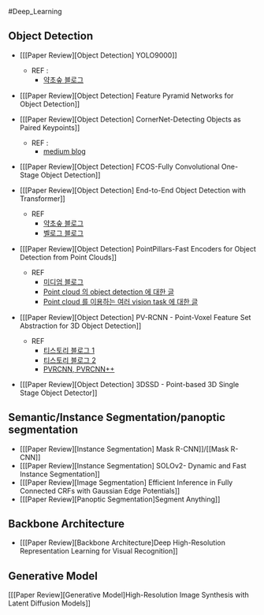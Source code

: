 #Deep_Learning 

## Object Detection
* [[[Paper Review][Object Detection] YOLO9000]]
	* REF : 
		* [약초숲 블로그](https://herbwood.tistory.com/17)

* [[[Paper Review][Object Detection] Feature Pyramid Networks for Object Detection]]

* [[[Paper Review][Object Detection] CornerNet-Detecting Objects as Paired Keypoints]]
	* REF : 
		* [medium blog](https://medium.com/@parkie0517/centernet-%EB%85%BC%EB%AC%B8-%EB%A6%AC%EB%B7%B0-center-region-exploration-center-pooling-%EA%B7%B8%EB%A6%AC%EA%B3%A0-cascade-corner-pooling%EC%97%90-%EA%B4%80%ED%95%B4%EC%84%9C-9a1c9672a149)

* [[[Paper Review][Object Detection] FCOS-Fully Convolutional One-Stage Object Detection]]

* [[[Paper Review][Object Detection] End-to-End Object Detection with Transformer]]
	* REF
		* [약초숲 블로그](https://herbwood.tistory.com/26)
		* [벨로그 블로그](https://velog.io/@kbm970709/%EB%85%BC%EB%AC%B8-%EB%A6%AC%EB%B7%B0-End-to-end-object-detection-with-transformers)

* [[[Paper Review][Object Detection] PointPillars-Fast Encoders for Object Detection from Point Clouds]]
	* REF
		* [미디엄 블로그](https://medium.com/@parkie0517/pointpillars-fast-encoders-for-object-detection-from-point-clouds-%EB%85%BC%EB%AC%B8-%EB%A6%AC%EB%B7%B0-def97c06b5e6)
		* [Point cloud 의 object detection 에 대한 글](https://daeun-computer-uneasy.tistory.com/62)
		* [Point cloud 를 이용하는 여러 vision task 에 대한 글](https://blog.testworks.co.kr/3d-ai-data-point-cloud/)

* [[[Paper Review][Object Detection] PV-RCNN - Point-Voxel Feature Set Abstraction for 3D Object Detection]]
	* REF
		* [티스토리 블로그 1](https://donologue.tistory.com/389)
		* [티스토리 블로그 2](https://hblog.tistory.com/7)
		* [PVRCNN, PVRCNN++](https://jaehoon-daddy.tistory.com/57)

* [[[Paper Review][Object Detection] 3DSSD - Point-based 3D Single Stage Object Detector]]
## Semantic/Instance Segmentation/panoptic segmentation
* [[[Paper Review][Instance Segmentation] Mask R-CNN]]/[[Mask R-CNN]]
* [[[Paper Review][Instance Segmentation] SOLOv2- Dynamic and Fast Instance Segmentation]]
* [[[Paper Review][Image Segmentation] Efficient Inference in Fully Connected CRFs with Gaussian Edge Potentials]]
* [[[Paper Review][Panoptic Segmentation]Segment Anything]]

## Backbone Architecture
* [[[Paper Review][Backbone Architecture]Deep High-Resolution Representation Learning for Visual Recognition]]

## Generative Model
[[[Paper Review][Generative Model]High-Resolution Image Synthesis with Latent Diffusion Models]]